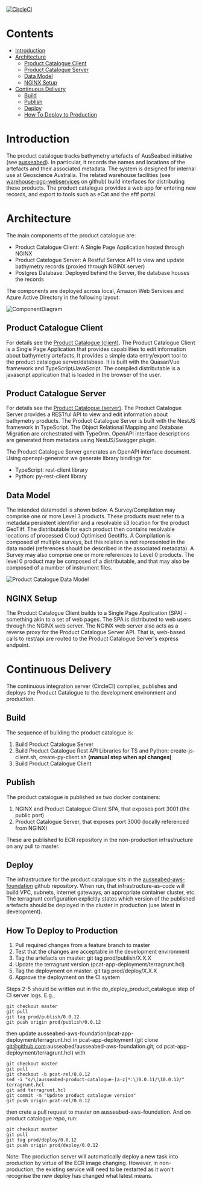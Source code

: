 [![CircleCI](https://circleci.com/gh/ausseabed/product-catalogue.svg?style=svg&circle-token=9fb3c78b6bc5f310b4b684bafe74f92b4138b2ea)](https://circleci.com/gh/ausseabed/product-catalogue)

<!-- omit in toc -->
# Contents
- [Introduction](#introduction)
- [Architecture](#architecture)
  - [Product Catalogue Client](#product-catalogue-client)
  - [Product Catalogue Server](#product-catalogue-server)
  - [Data Model](#data-model)
  - [NGINX Setup](#nginx-setup)
- [Continuous Delivery](#continuous-delivery)
  - [Build](#build)
  - [Publish](#publish)
  - [Deploy](#deploy)
  - [How To Deploy to Production](#how-to-deploy-to-production)

# Introduction
The product catalogue tracks bathymetry artefacts of AusSeabed initiative (see [ausseabed](http://ausseabed.gov.au/)). In particular, it records the names and locations of the artefacts and their associated metadata. The system is designed for internal use at Geoscience Australia. The related warehouse facilities (see [warehouse-ogc-webservices](https://github.com/ausseabed/warehouse-ogc-webservices) on github) build interfaces for distributing these products. The product catalogue provides a web app for entering new records, and export to tools such as eCat and the eftf portal. 

# Architecture

The main components of the product catalogue are:
* Product Catalogue Client: A Single Page Application hosted through NGINX
* Product Catelogue Server: A Restful Service API to view and update bathymetry records (proxied through NGINX server)
* Postgres Database: Deployed behind the Server, the database houses the records

The components are deployed across local, Amazon Web Services and Azure Active Directory in the following layout:

![ComponentDiagram](docs/ProductCatalogueComponent.svg)

## Product Catalogue Client
For details see the [Product Catalogue (client)](client/README.md). The Product Catalogue Client is a Single Page Application that provides capabilities to edit information about bathymetry artefacts. It provides a simple data entry/export tool to the product catalogue server/database. It is built with the Quasar/Vue framework and TypeScript/JavaScript. The compiled distributable is a javascript application that is loaded in the browser of the user. 

## Product Catalogue Server
For details see the [Product Catalogue (server)](server/README.md). The Product Catalogue Server provides a RESTful API to view and edit information about bathymetry products. The Product Catalogue Server is built with the NestJS framework in TypeScript. The Object Relational Mapping and Database Migration are orchestrated with TypeOrm. OpenAPI interface descriptions are generated from metadata using NestJS/Swagger plugin.  

The Product Catalogue Server generates an OpenAPI interface document. Using openapi-generator we generate library bindings for:
* TypeScript: rest-client library
* Python: py-rest-client library

## Data Model
The intended datamodel is shown below. A Survey/Compilation may comprise one or more Level 3 products. These products must refer to a metadata persistent identifier and a resolvable s3 location for the product GeoTiff. The distributable for each product then contains resolvable locations of processed Cloud Optimised Geotiffs. A Compilation is composed of multiple surveys, but this relation is not represented in the data model (references should be described in the associated metadata). A Survey may also comprise one or more references to Level 0 products. The level 0 product may be composed of a distributable, and that may also be composed of a number of instrument files.

![Product Catalogue Data Model](docs/ProductCatalogueDatabaseUML.png)

## NGINX Setup
The Product Catalogue Client builds to a Single Page Application (SPA) - something akin to a set of web pages. The SPA is distributed to web users through the NGINX web server. The NGINX web server also acts as a reverse proxy for the Product Catalogue Server API. That is, web-based calls to rest/api are routed to the Product Catalogue Server's express endpoint. 

# Continuous Delivery
The continuous integration server (CircleCI) compiles, publishes and deploys the Product Catalogue to the development environment and production. 

## Build
The sequence of building the product catalogue is:
1. Build Product Catalogue Server
2. Build Product Catalogue Rest API Libraries for TS and Python: create-js-client.sh, create-py-client.sh **(manual step when api changes)**
3. Build Product Catalogue Client

## Publish
The product catalogue is published as two docker containers:
1. NGINX and Product Catalogue Client SPA, that exposes port 3001 (the public port)
2. Product Catalogue Server, that exposes port 3000 (locally referenced from NGINX)

These are published to ECR repository in the non-production infrastructure on any pull to master.

## Deploy
The infrastructure for the product catalogue sits in the [ausseabed-aws-foundation](https://github.com/ausseabed/ausseabed-aws-foundation) github repository. When run, that infrastructure-as-code will build VPC, subnets, internet gateways, an appropriate container cluster, etc. The terragrunt configuration explicitly states which version of the published artefacts should be deployed in the cluster in production (use latest in development).

## How To Deploy to Production
1. Pull required changes from a feature branch to master
2. Test that the changes are acceptable in the development environment
3. Tag the artefacts on master: git tag prod/publish/X.X.X
4. Update the terragrunt version (pcat-app-deployment/terragrunt.hcl)
5. Tag the deployment on master: git tag prod/deploy/X.X.X
6. Approve the deployment on the CI system

Steps 2-5 should be written out in the do_deploy_product_catalogue step of CI server logs. E.g.,
```
git checkout master
git pull
git tag prod/publish/0.0.12
git push origin prod/publish/0.0.12
```
then update ausseabed-aws-foundation/pcat-app-deployment/terragrunt.hcl in pcat-app-deployment 
(git clone git@github.com:ausseabed/ausseabed-aws-foundation.git; cd pcat-app-deployment/terragrunt.hcl)
with
```
git checkout master
git pull
git checkout -b pcat-rel/0.0.12
sed -i "s/\(ausseabed-product-catalogue-[a-z]*:\)0.0.11/\10.0.12/" terragrunt.hcl
git add terragrunt.hcl
git commit -m "Update product catalogue version"
git push origin pcat-rel/0.0.12
```
then crete a pull request to master on ausseabed-aws-foundation. And on product catalogue repo, run:

```
git checkout master
git pull
git tag prod/deploy/0.0.12
git push origin prod/deploy/0.0.12
```

Note: The production server will automatically deploy a new task into production by virtue of the ECR image changing. However, in non-production, the existing service will need to be restarted as it won't recognise the new deploy has changed what latest means.
